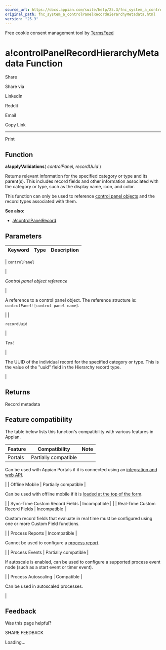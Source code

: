 ```yaml
---
source_url: https://docs.appian.com/suite/help/25.3/fnc_system_a_controlPanelRecordHierarchyMetadata.html
original_path: fnc_system_a_controlPanelRecordHierarchyMetadata.html
version: "25.3"
---
```


Free cookie consent management tool by [TermsFeed](https://www.termsfeed.com/)

# a!controlPanelRecordHierarchyMetadata Function

Share

Share via

LinkedIn

Reddit

Email

Copy Link

* * *

Print

## Function

**a!applyValidations**( _controlPanel, recordUuid_ )

Returns relevant information for the specified category or type and its parent(s). This includes record fields and other information associated with the category or type, such as the display name, icon, and color.

This function can only be used to reference [control panel objects](control-panel-object.html) and the record types associated with them.

**See also:**

-   [a!controlPanelRecord](fnc_evaluation_a_controlPanelRecords.html)

## Parameters

| Keyword | Type | Description |
| --- | --- | --- |
|
`controlPanel`

 |

_Control panel object reference_

 |

A reference to a control panel object. The reference structure is: `controlPanel![control panel name]`.

 |
|

`recordUuid`

 |

_Text_

 |

The UUID of the individual record for the specified category or type. This is the value of the "uuid" field in the Hierarchy record type.

 |

## Returns

Record metadata

## Feature compatibility

The table below lists this function's compatibility with various features in Appian.

| Feature | Compatibility | Note |
| --- | --- | --- |
| Portals | Partially compatible |
Can be used with Appian Portals if it is connected using an [integration and web API](portals-design.html#using-partially-compatible-functions-and-objects-in-a-portal).

 |
| Offline Mobile | Partially compatible |

Can be used with offline mobile if it is [loaded at the top of the form](offline-mobile-design-best-practices.html#working-with-partially-compatible-functions).

 |
| Sync-Time Custom Record Fields | Incompatible |  |
| Real-Time Custom Record Fields | Incompatible |

Custom record fields that evaluate in real time must be configured using one or more Custom Field functions.

 |
| Process Reports | Incompatible |

Cannot be used to configure a [process report](Process_Reports.html).

 |
| Process Events | Partially compatible |

If autoscale is enabled, can be used to configure a supported process event node (such as a start event or timer event).

 |
| Process Autoscaling | Compatible |

Can be used in autoscaled processes.

 |

## Feedback

Was this page helpful?

SHARE FEEDBACK

Loading...